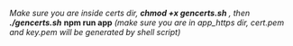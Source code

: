 _Make sure you are inside certs dir, **chmod +x gencerts.sh** , then **./gencerts.sh**_
**npm run app** _(make sure you are in app_https dir, cert.pem and key.pem will be generated by shell script)_